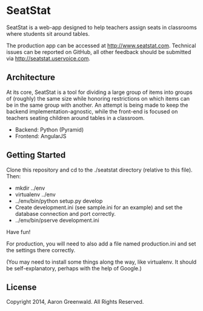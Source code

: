 SeatStat
==================
SeatStat is a web-app designed to help teachers assign seats in classrooms where students sit around tables.

The production app can be accessed at http://www.seatstat.com. Technical issues can be reported on GitHub,
all other feedback should be submitted via http://seatstat.uservoice.com.

Architecture
---------------
At its core, SeatStat is a tool for dividing a large group of items into groups of (roughly) the same size while 
honoring restrictions on which items can be in the same group with another. 
An attempt is being made to keep the backend implementation-agnostic, while the front-end is focused on teachers 
seating children around tables in a classroom.

- Backend: Python (Pyramid)
- Frontend: AngularJS


Getting Started
---------------

Clone this repository and cd to the ./seatstat directory (relative to this file). Then:

- mkdir ../env
- virtualenv ../env
- ../env/bin/python setup.py develop
- Create development.ini (see sample.ini for an example) and set the database connection and port correctly.
- ../env/bin/pserve development.ini

Have fun!

For production, you will need to also add a file named production.ini and set the settings there correctly.

(You may need to install some things along the way, like virtualenv. It should be self-explanatory, perhaps with the help of Google.)

License
---------------
Copyright 2014, Aaron Greenwald. All Rights Reserved.
